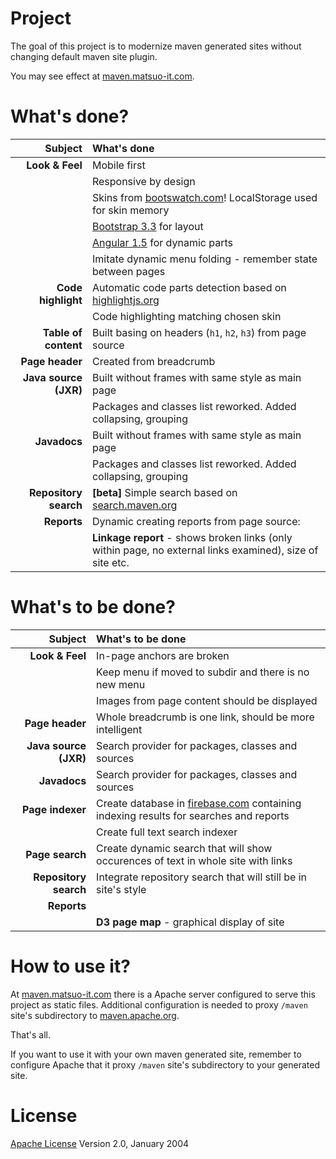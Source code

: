 # Project

The goal of this project is to modernize maven generated sites without changing
default maven site plugin.

You may see effect at [maven.matsuo-it.com](http://maven.matsuo-it.com).

# What's done?

| Subject                  | What's done                                                 |
| --------------------:    | :---------------------------------------------------------- |
| **Look & Feel**          | Mobile first                                                |
|                          | Responsive by design                                        |
|                          | Skins from [bootswatch.com](http://bootswatch.com)! LocalStorage used for skin memory |
|                          | [Bootstrap 3.3](http://getbootstrap.com) for layout         |
|                          | [Angular 1.5](https://angularjs.org) for dynamic parts      |
|                          | Imitate dynamic menu folding - remember state between pages |
| **Code highlight**       | Automatic code parts detection based on [highlightjs.org](https://highlightjs.org) |
|                          | Code highlighting matching chosen skin                      |
| **Table of content**     | Built basing on headers (`h1`, `h2`, `h3`) from page source |
| **Page header**          | Created from breadcrumb                                     |
| **Java source (JXR)**    | Built without frames with same style as main page           |
|                          | Packages and classes list reworked. Added collapsing, grouping |
| **Javadocs**             | Built without frames with same style as main page           |
|                          | Packages and classes list reworked. Added collapsing, grouping |
| **Repository search**    | **[beta]** Simple search based on [search.maven.org](https://search.maven.org) |
| **Reports**              | Dynamic creating reports from page source:                  |
|                          | **Linkage report** - shows broken links (only within page, no external links examined), size of site etc. |

# What's to be done?

| Subject                  | What's to be done                                           |
| --------------------:    | :---------------------------------------------------------- |
| **Look & Feel**          | In-page anchors are broken                                  |
|                          | Keep menu if moved to subdir and there is no new menu       |
|                          | Images from page content should be displayed                |
| **Page header**          | Whole breadcrumb is one link, should be more intelligent    |
| **Java source (JXR)**    | Search provider for packages, classes and sources           |
| **Javadocs**             | Search provider for packages, classes and sources           |
| **Page indexer**         | Create database in [firebase.com](https://firebase.com) containing indexing results for searches and reports |
|                          | Create full text search indexer                             |
| **Page search**          | Create dynamic search that will show occurences of text in whole site with links |
| **Repository search**    | Integrate repository search that will still be in site's style |
| **Reports**              |                                                             |
|                          | **D3 page map** - graphical display of site                 |

# How to use it?

At [maven.matsuo-it.com](maven.matsuo-it.com) there is a Apache server 
configured to serve this project as static files. Additional configuration is
needed to proxy `/maven` site's subdirectory to 
[maven.apache.org](maven.apache.org).

That's all. 

If you want to use it with your own maven generated site, remember to 
configure Apache that it proxy `/maven` site's subdirectory to your 
generated site.

# License

[Apache License](LICENSE)
Version 2.0, January 2004
